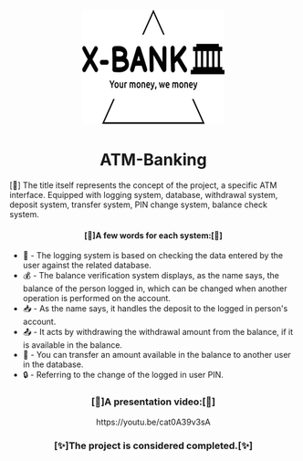 # <div align = "center"> ![logo](https://raw.githubusercontent.com/CMarian02/atm-banking/master/img/logo_git.png)</div>
<h1 align = "center">ATM-Banking</h1
<p> [🏧] The title itself represents the concept of the project, a specific ATM interface. Equipped with logging system, database, withdrawal system, deposit system, transfer system, PIN change system, balance check system.</p>
<h4 align = "center">[📢]A few words for each system:[📢]</h4>
<ul>
<li> 🔐 - The logging system is based on checking the data entered by the user against the related database. </li>
<li> 💰 - The balance verification system displays, as the name says, the balance of the person logged in, which can be changed when another operation is performed on the account.</li>
<li> 📥 - As the name says, it handles the deposit to the logged in person's account.</li>
<li> 📤 - It acts by withdrawing the withdrawal amount from the balance, if it is available in the balance.</li>
<li> 💸 - You can transfer an amount available in the balance to another user in the database.</li>
<li> 🔒 - Referring to the change of the logged in user PIN.</li>
</ul>
<h3 align = "center">[🎥]A presentation video:[🎥]</h3>
<p align = "center">https://youtu.be/cat0A39v3sA</p>
<h3 align = "center">[✨]The project is considered completed.[✨]</h3>
